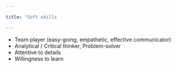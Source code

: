 ```yaml
---

title: "Soft skills

--- 
```


* Team player (easy-going, empathetic, effective communicator)
* Analytical / Critical thinker, Problem-solver 
* Attentive to details
* Willingness to learn
